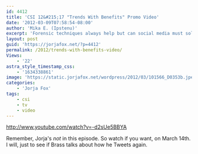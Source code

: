 ```yaml
---
id: 4412
title: 'CSI 12&#215;17 "Trends With Benefits" Promo Video'
date: '2012-03-09T07:58:54-08:00'
author: 'Mika E. (Ipstenu)'
excerpt: 'Forensic techniques always help but can social media must solve this case? 3/14 10pm ET/PT (No Jorja!)'
layout: post
guid: 'https://jorjafox.net/?p=4412'
permalink: /2012/trends-with-benefits-video/
Views:
    - '22'
astra_style_timestamp_css:
    - '1634338861'
image: 'https://static.jorjafox.net/wordpress/2012/03/101566_D0353b.jpeg'
categories:
    - 'Jorja Fox'
tags:
    - csi
    - tv
    - video
---
```


http://www.youtube.com/watch?v=-d2sUe5BBYA

Remember, Jorja's _not_ in this episode. So watch if you want, on March 14th. I will, just to see if Brass talks about how he Tweets again.
